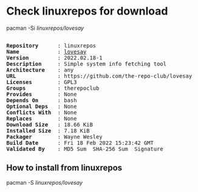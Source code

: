 # Check linuxrepos for download

pacman -Si *linuxrepos/lovesay*

<div class="highlight"><pre class="highlight"><text>
<b>Repository</b>      : linuxrepos
<b>Name</b>            : <a href="../../x86_64/lovesay-2022.02.18-1-any.pkg.tar.zst">lovesay</a>
<b>Version</b>         : 2022.02.18-1
<b>Description</b>     : Simple system info fetching tool
<b>Architecture</b>    : any
<b>URL</b>             : https://github.com/the-repo-club/lovesay
<b>Licenses</b>        : GPL3
<b>Groups</b>          : therepoclub
<b>Provides</b>        : None
<b>Depends On</b>      : bash
<b>Optional Deps</b>   : None
<b>Conflicts With</b>  : None
<b>Replaces</b>        : None
<b>Download Size</b>   : 18.66 KiB
<b>Installed Size</b>  : 7.18 KiB
<b>Packager</b>        : Wayne Wesley <wayne6324@gmail.com>
<b>Build Date</b>      : Fri 18 Feb 2022 15:23:42 GMT
<b>Validated By</b>    : MD5 Sum  SHA-256 Sum  Signature
</text></pre></div>

## How to install from linuxrepos

pacman -S *linuxrepos/lovesay*
